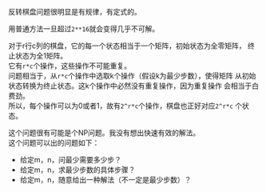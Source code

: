 反转棋盘问题很明显是有规律，有定式的。

用普通方法一旦超过`2**16`就会变得几乎不可解。

对于r行c列的棋盘，它的每一个状态相当于一个矩阵，初始状态为全零矩阵，
终止状态为全1矩阵。    
它有`r*c`个操作，这些操作不可能重复。  
问题相当于，从`r*c`个操作中选取k个操作（假设k为最少步数），使得矩阵
从初始状态转换为终止状态。这k个操作中必然没有重复操作，因为重复操作
会相当于白费劲。  
所以，每个操作可以为0或者1，故有`2^r*c`个操作，棋盘也正好对应`2^r*c`
个状态。  

这个问题很有可能是个NP问题。我没有想出快速有效的解法。  
这个问题可以出的问题如下：
* 给定m，n，问最少需要多少步？  
* 给定m，n，求最少步数的具体步骤？  
* 给定m，n，随意给出一种解法（不一定是最少步数）？    
